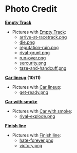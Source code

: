 # Photo Credit  

**[Empty Track](https://www.liveabout.com/longest-nascar-race-tracks-2471954)** 
* Pictures with [Empty Track](https://www.liveabout.com/longest-nascar-race-tracks-2471954):
    * [arrive-at-racetrack.png](pictures/arrive-at-racetrack.png)
    * [die.png](pictures/die.png)
    * [reputation-ruin.png](pictures/reputation-ruin.png)
    * [rival-grunt.png](pictures/rival-grunt.png)
    * [run-over.png](pictures/run-over.png)
    * [sercurity.png](pictures/sercurity.png)
    * [taze-and-handcuff.png](pictures/taze-and-handcuff.png)

**[Car lineup](https://wtop.com/motorsports/2019/07/the-latest-cup-series-race-at-daytona-begins-a-day-late/) (10/11)**
* Pictures with [Car lineup](https://wtop.com/motorsports/2019/07/the-latest-cup-series-race-at-daytona-begins-a-day-late/):
    * [get-ready.png](pictures/get-ready.png)

**[Car with smoke](https://www.chicagotribune.com/business/ct-biz-nascar-international-speedway-20190522-story.html)**
* Pictures with [Car with smoke](https://www.chicagotribune.com/business/ct-biz-nascar-international-speedway-20190522-story.html):
    * [rival-explode.png](pictures/rival-explode.png)

**[Finish line](http://laboratoriorojan.com.br/admin/s_filial/templates/race-track-finish)**
* Pictures with [Finish line](http://laboratoriorojan.com.br/admin/s_filial/templates/race-track-finish):
    * [hate-forever.png](pictures/hate-forever.png)
    * [victory.png](pictures/victory.png)
